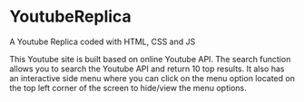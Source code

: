 # YoutubeReplica
A Youtube Replica coded with HTML, CSS and JS

This Youtube site is built based on online Youtube API. The search function allows you to search the Youtube API and return 10 top results. It also has an interactive side menu where you can click on the menu option located on the top left corner of the screen to hide/view the menu options.
